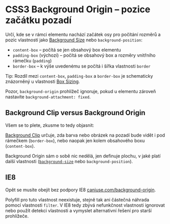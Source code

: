 CSS3 Background Origin – pozice začátku pozadí
============================================

Určí, kde se v rámci elementu nachází začátek osy pro počítání rozměrů a pozic vlastností jako [Background Size](css3-background-size.md) nebo `background-position`:

* `content-box` – počítá se jen obsahový box elementu
* `padding-box` (výchozí) – počítá se obsahový box a rozměry vnitřního rámečku (`padding`)
* `border-box` – k výše uvedenému se počítá i šířka vlastnosti `border`

Tip: Rozdíl mezi `content-box`, `padding-box` a `border-box` je schematicky znázorněný u vlastnosti [Box Sizing](css3-box-sizing.md).

Pozor, `background-origin` prohlížeč ignoruje, pokud u elementu zároveň nastavíte `background-attachment: fixed`.

## Background Clip versus Background Origin

Všem se to plete, zkusme to tedy objasnit:

[Background Clip](css3-background-clip.md) určuje, zda barva nebo obrázek na pozadí bude vidět i pod rámečkem (`border-box`), nebo naopak jen kolem obsahového boxu (`content-box`).

Background Origin sám o sobě nic nedělá, jen definuje plochu, v jaké platí další vlastnosti ([`background-size`](css3-background-size.md) nebo `background-position`).

## IE8

Opět se musíte obejít bez podpory IE8 [caniuse.com/background-origin](http://caniuse.com/background-origin).

Polyfill pro tuto vlastnost neexistuje, stejně tak ani částečná náhrada pomocí vlastnosti `filter`. V IE8 tedy zbývá nefunkčnost vlastnosti ignorovat nebo použít detekci vlastnosti a vymyslet alternativní řešení pro starší prohlížeče.
